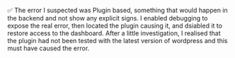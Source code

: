 ✅ The error I suspected was Plugin based, something that would happen in the backend and not show any explicit signs.
I enabled debugging to expose the real error, then located the plugin causing it, and dsiabled it to restore access to the dashboard.
After a little investigation, I realised that the plugin had not been tested with the latest version of wordpress and this must have caused the error.